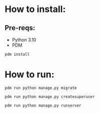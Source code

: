 # How to install:

## Pre-reqs:
- Python 3.10
- PDM

```bash
pdm install
```

# How to run:
```
pdm run python manage.py migrate

pdm run python manage.py createsuperuser

pdm run python manage.py runserver


```
